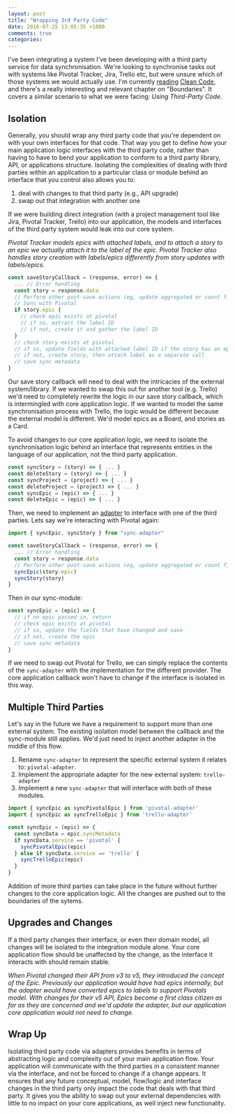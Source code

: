 ```yaml
---
layout: post
title: "Wrapping 3rd Party Code"
date: 2016-07-25 13:05:35 +1000
comments: true
categories: 
---
```

I've been integrating a system I've been developing with a third party service for data synchronisation. We're looking to synchronise tasks out with systems like Pivotal Tracker, Jira, Trello etc, but were unsure which of those systems we would actually use. I'm currently [reading](https://hamishrickerby.com/books/) [Clean Code](https://www.bookdepository.com/Clean-Code-Robert-C-Martin/9780132350884?a_aid=rickerbh), and there's a really interesting and relevant chapter on "Boundaries". It covers a similar scenario to what we were facing: _Using Third-Party Code_.

## Isolation

Generally, you should wrap any third party code that you're dependent on with your own interfaces for that code. That way you get to define _how_ your main application logic interfaces with the third party code, rather than having to have to bend your application to conform to a third party library, API, or applications structure. Isolating the complexities of dealing with third parties within an application to a particular class or module behind an interface that you control also allows you to:

1. deal with changes to that third party (e.g., API upgrade)
2. swap out that integration with another one

If we were building direct integration (with a project management tool like Jira, Pivotal Tracker, Trello) into our application, the models and interfaces of the third party system would leak into our core system.

_Pivotal Tracker models epics with attached labels, and to attach a story to an epic we actually attach it to the label of the epic. Pivotal Tracker also handles story creation with labels/epics differently from story updates with labels/epics._

```javascript
const saveStoryCallback = (response, error) => {
  ... // Error handling
  const story = response.data
  // Perform other post-save actions (eg, update aggregated or count fields) 
  // Sync with Pivotal
  if story.epic {
    // check epic exists at pivotal
    // if so, extract the label ID
    // if not, create it and gather the label ID
  }
  // check story exists at pivotal
  // if so, update fields with attached label ID if the story has an epic
  // if not, create story, then attach label as a separate call
  // save sync metadata
}
```

Our save story callback will need to deal with the intricacies of the external system/library. If we wanted to swap this out for another tool (e.g. Trello) we'd need to completely rewrite the logic in our save story callback, which is intermingled with core application logic. If we wanted to model the same synchronisation process with Trello, the logic would be different because the external model is different. We'd model epics as a Board, and stories as a Card.

To avoid changes to our core application logic, we need to isolate the synchronisation logic behind an interface that represents entities in the language of our application, not the third party application.

```javascript
const syncStory = (story) => { ... }
const deleteStory = (story) => { ... }
const syncProject = (project) => { ... }
const deleteProject = (project) => { ... }
const syncEpic = (epic) => { ... }
const deleteEpic = (epic) => { ... }
```

Then, we need to implement an [adapter](https://en.wikipedia.org/wiki/Adapter_pattern) to interface with one of the third parties. Lets say we're interacting with Pivotal again:

```javascript
import { syncEpic, syncStory } from "sync-adapter"

const saveStoryCallback = (response, error) => {
  ... // Error handling
  const story = response.data
  // Perform other post-save actions (eg, update aggregated or count fields)
  syncEpic(story.epic)
  syncStory(story)
}
```

Then in our sync-module:

```javascript
const syncEpic = (epic) => {
  // if no epic passed in, return
  // check epic exists at pivotal
  // if so, update the fields that have changed and save
  // if not, create the epic
  // save sync metadata
}
```

If we need to swap out Pivotal for Trello, we can simply replace the contents of the `sync-adapter` with the implementation for the different provider. The core application callback won't have to change if the interface is isolated in this way.

## Multiple Third Parties

Let's say in the future we have a requirement to support more than one external system. The existing isolation model between the callback and the sync-module still applies. We'd just need to inject another adapter in the middle of this flow.

1. Rename `sync-adapter` to represent the specific external system it relates to: `pivotal-adapter`.
2. Implement the appropriate adapter for the new external system: `trello-adapter`
3. Implement a new `sync-adapter` that will interface with both of these modules.

```javascript
import { syncEpic as syncPivotalEpic } from 'pivotal-adapter'
import { syncEpic as syncTrelloEpic } from 'trello-adapter'

const syncEpic = (epic) => {
  const syncData = epic.syncMetadata
  if syncData.service == 'pivotal' {
    syncPivotalEpic(epic)
  } else if syncData.service == 'trello' {
    syncTrelloEpic(epic)
  }
}
```

Addition of more third parties can take place in the future without further changes to the core application logic. All the changes are pushed out to the boundaries of the sytems.

## Upgrades and Changes

If a third party changes their interface, or even their domain model, all changes will be isolated to the integration module alone. Your core application flow should be unaffected by the change, as the interface it interacts with should remain stable.

_When Pivotal changed their API from v3 to v5, they introduced the concept of the Epic. Previously our application would have had epics internally, but the adapter would have converted epics to labels to support Pivotals model. With changes for their v5 API, Epics become a first class citizen as far as they are concerned and we'd update the adapter, but our application core application would not need to change._

## Wrap Up

Isolating third party code via adapters provides benefits in terms of abstracting logic and complexity out of your main application flow. Your application will communicate with the third parties in a consistent manner via the interface, and not be forced to change if a change appears. It ensures that any future conceptual, model, flow/logic and interface changes in the third party only impact the code that deals with that third party. It gives you the ability to swap out your external dependencies with little to no impact on your core applications, as well inject new functionality.
